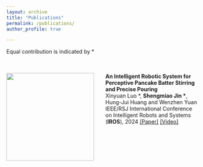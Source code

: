 ```yaml
---
layout: archive
title: "Publications"
permalink: /publications/
author_profile: true

---
```

Equal contribution is indicated by *

<br/><br/>
<img align="left" style="width:230px; height:auto; margin-right:30px" src="/images/pouring.gif">
**An Intelligent Robotic System for Perceptive Pancake Batter Stirring and Precise Pouring**  
Xinyuan Luo *, __Shengmiao Jin *__, Hung-Jui Huang and Wenzhen Yuan 
IEEE/RSJ International Conference on Intelligent Robots and Systems (**IROS**), 2024
[[Paper]]() [[Video]]()  
<br/><br/>


